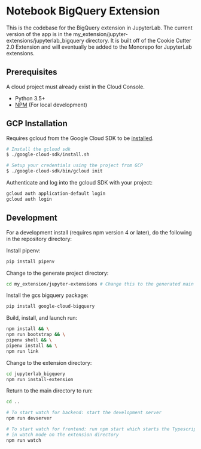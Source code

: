 # Notebook BigQuery Extension

This is the codebase for the BigQuery extension in JupyterLab. The current version of the app is in the my_extension/jupyter-extensions/jupyterlab_bigquery directory. It is built off of the Cookie Cutter 2.0 Extension and will eventually be added to the Monorepo for JupyterLab extensions.

## Prerequisites

A cloud project must already exist in the Cloud Console.

* Python 3.5+
* [NPM](https://nodejs.org/en/) (For local development)

## GCP Installation

Requires gcloud from the Google Cloud SDK to be [installed](https://cloud.google.com/sdk/install).
```bash
# Install the gcloud sdk
$ ./google-cloud-sdk/install.sh

# Setup your credentials using the project from GCP
$ ./google-cloud-sdk/bin/gcloud init
```

Authenticate and log into the gcloud SDK with your project:
```bash
gcloud auth application-default login
gcloud auth login
```

## Development

For a development install (requires npm version 4 or later), do the following in the repository directory:

Install pipenv:
```bash
pip install pipenv
```

Change to the generate project directory:
```bash
cd my_extension/jupyter-extensions # Change this to the generated main directory
```

Install the gcs bigquery package:
```bash
pip install google-cloud-bigquery
```

Build, install, and launch run:
```bash
npm install && \
npm run bootstrap && \
pipenv shell && \
pipenv install && \
npm run link
```

Change to the extension directory:
```bash
cd jupyterlab_bigquery
npm run install-extension
```

Return to the main directory to run:
```bash
cd ..

# To start watch for backend: start the development server
npm run devserver

# To start watch for frontend: run npm start which starts the Typescript compiler 
# in watch mode on the extension directory
npm run watch
```


